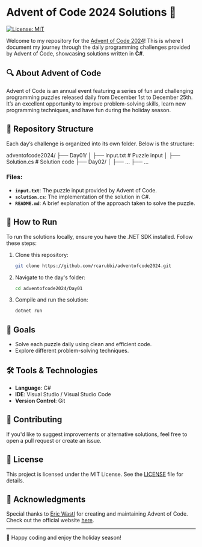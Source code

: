 ﻿# Advent of Code 2024 Solutions 🎄

[![License: MIT](https://img.shields.io/badge/License-MIT-blue.svg)](https://opensource.org/licenses/MIT)

Welcome to my repository for the [Advent of Code 2024](https://adventofcode.com/2024)! This is where I document my journey through the daily programming challenges provided by Advent of Code, showcasing solutions written in **C#**.

## 🔍 About Advent of Code
Advent of Code is an annual event featuring a series of fun and challenging programming puzzles released daily from December 1st to December 25th. It’s an excellent opportunity to improve problem-solving skills, learn new programming techniques, and have fun during the holiday season.

## 📂 Repository Structure
Each day’s challenge is organized into its own folder. Below is the structure:

adventofcode2024/ 
├── Day01/ 
│ ├── input.txt # Puzzle input 
│ ├── Solution.cs # Solution code 
├── Day02/ 
│ ├── ... 
├── ...

### Files:
- **`input.txt`**: The puzzle input provided by Advent of Code.
- **`solution.cs`**: The implementation of the solution in C#.
- **`README.md`**: A brief explanation of the approach taken to solve the puzzle.

## 🚀 How to Run
To run the solutions locally, ensure you have the .NET SDK installed. Follow these steps:

1. Clone this repository:
   ```bash 
   git clone https://github.com/rcarubbi/adventofcode2024.git
   ```
2. Navigate to the day's folder:
   ```bash
   cd adventofcode2024/Day01
   ```
3. Compile and run the solution:
   ```bash
   dotnet run
   ```

## 🎯 Goals
- Solve each puzzle daily using clean and efficient code.
- Explore different problem-solving techniques.

## 🛠️ Tools & Technologies
- **Language**: C#
- **IDE**: Visual Studio / Visual Studio Code
- **Version Control**: Git

## 🤝 Contributing
If you'd like to suggest improvements or alternative solutions, feel free to open a pull request or create an issue.

## 📜 License
This project is licensed under the MIT License. See the [LICENSE](LICENSE) file for details.

## 🙌 Acknowledgments
Special thanks to [Eric Wastl](https://twitter.com/ericwastl) for creating and maintaining Advent of Code. Check out the official website [here](https://adventofcode.com/2024).

---

🎉 Happy coding and enjoy the holiday season!